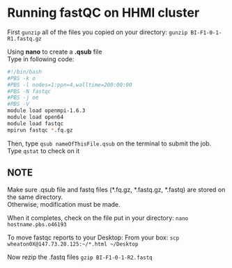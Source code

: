 # Running fastQC on HHMI cluster
First `gunzip` all of the files you copied on your directory:
`gunzip BI-F1-0-1-R1.fastq.gz`

Using **nano** to create a **.qsub** file <br/>
Type in following code:
```bash
#!/bin/bash
#PBS -k o
#PBS -l nodes=1:ppn=4,walltime=200:00:00
#PBS -N fastqc
#PBS -j oe
#PBS -V
module load openmpi-1.6.3
module load open64
module load fastqc
mpirun fastqc *.fq.gz
```
Then, type `qsub nameOfThisFile.qsub` on the terminal to submit the job.
Type `qstat` to check on it

## NOTE
Make sure .qsub file and fastq files (*.fq.gz, *.fastq.gz, *.fastq) are stored on the same directory. <br/>
Otherwise, modification must be made. 

When it completes, check on the file put in your directory: 
`nano hostname.pbs.o46193`

To move fastqc reports to your Desktop:
From your box:
`scp wheaton0X@147.73.20.125:~/*.html ~/Desktop`

Now rezip the .fastq files 
`gzip BI-F1-0-1-R2.fastq`

